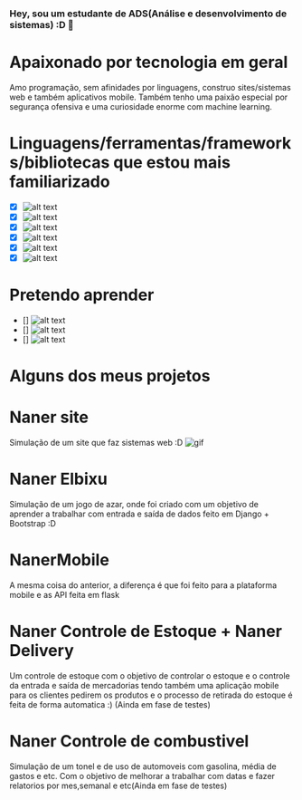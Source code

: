 ### Hey, sou um estudante de ADS(Análise e desenvolvimento de sistemas) :D 👋
# Apaixonado por tecnologia em geral
Amo programação, sem afinidades por linguagens, construo sites/sistemas web e também aplicativos mobile. Também tenho uma paixão especial por segurança ofensiva e uma curiosidade enorme com machine learning.

# Linguagens/ferramentas/frameworks/bibliotecas que estou mais familiarizado 
- [x] ![alt text](https://img.shields.io/badge/Python-14354C?style=for-the-badge&logo=python&logoColor=white)
- [x] ![alt text](https://img.shields.io/badge/Django-092E20?style=for-the-badge&logo=django&logoColor=white) 
- [x] ![alt text](https://img.shields.io/badge/Flask-000000?style=for-the-badge&logo=flask&logoColor=white)  
- [x] ![alt text](https://img.shields.io/badge/PostgreSQL-316192?style=for-the-badge&logo=postgresql&logoColor=white)  
- [x] ![alt text](https://img.shields.io/badge/Heroku-430098?style=for-the-badge&logo=heroku&logoColor=white)  
- [x] ![alt text](https://img.shields.io/badge/Microsoft_Excel-217346?style=for-the-badge&logo=microsoft-excel&logoColor=white)  

# Pretendo aprender
- [] ![alt text](https://img.shields.io/badge/TypeScript-007ACC?style=for-the-badge&logo=typescript&logoColor=white)
- [] ![alt text](https://img.shields.io/badge/R-276DC3?style=for-the-badge&logo=r&logoColor=white)
- [] ![alt text](https://img.shields.io/badge/React-20232A?style=for-the-badge&logo=react&logoColor=61DAFB)


# Alguns dos meus projetos

# Naner site
Simulação de um site que faz sistemas web :D 
![gif](https://github.com/LUCASRENAA/naner_site/blob/gh-pages/img/naner_site.gif)

# Naner Elbixu
Simulação de um jogo de azar, onde foi criado com um objetivo de aprender a trabalhar com entrada e saída de dados feito em Django + Bootstrap :D

# NanerMobile 
A mesma coisa do anterior, a diferença é que foi feito para a plataforma mobile e as API feita em flask

# Naner Controle de Estoque + Naner Delivery
Um controle de estoque com o objetivo de controlar o estoque e o controle da entrada e saída de mercadorias tendo também uma aplicação mobile para os clientes pedirem os produtos e o processo de retirada do estoque é feita de forma automatica :) (Ainda em fase de testes)

# Naner Controle de combustivel
Simulação de um tonel e de uso de automoveis com gasolina, média de gastos e etc. Com o objetivo de melhorar a trabalhar com datas e fazer relatorios por mes,semanal e etc(Ainda em fase de testes)















<!--
*LUCASRENAA/LUCASRENAA* is a ✨ special ✨ repository because its `README.md` (this file) appears on your GitHub profile.

Here are some ideas to get you started:

- 🔭 I’m currently working on ...
- 🌱 I’m currently learning ...
- 👯 I’m looking to collaborate on ...
- 🤔 I’m looking for help with ...
- 💬 Ask me about ...
- 📫 How to reach me: ...
- 😄 Pronouns: ...
- ⚡ Fun fact: ...
-->

